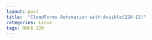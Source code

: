 ```yaml
---
layout: post
title:  "CloudForms Automation with Ansible(220-13)"
categories: Linux
tags: RHCA 220
---
```

